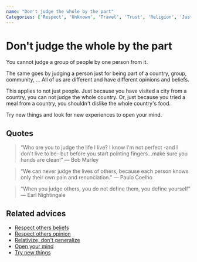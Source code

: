 ```yaml
---
name: "Don't judge the whole by the part"
Categories: ['Respect', 'Unknown', 'Travel', 'Trust', 'Religion', 'Justice', 'Community', 'Relationships', 'Open-mindedness']
---
```

# Don't judge the whole by the part

You cannot judge a group of people by one person from it.

The same goes by judging a person just for being part of a country, group, community, ... All of us are different and have different opinions and beliefs.

This applies to not just people. Just because you have visited a city from a country, you can not judge the whole country. Or, just because you tried a meal from a country, you shouldn't dislike the whole country's food.

Try new things and look for new experiences to open your mind.

## Quotes

> “Who are you to judge the life I live? I know I'm not perfect -and I don't live to be- but before you start pointing fingers...make sure you hands are clean!” ― Bob Marley

> “We can never judge the lives of others, because each person knows only their own pain and renunciation.” ― Paulo Coelho

> “When you judge others, you do not define them, you define yourself” ― Earl Nightingale

## Related advices

- [Respect others beliefs](Respect%20others%20beliefs/index.md)
- [Respect others opinion](Respect%20others%20opinion/index.md)
- [Relativize, don't generalize](Relativize,%20don't%20generalize/index.md)
- [Open your mind](Open%20your%20mind/index.md)
- [Try new things](Try%20new%20things/index.md)